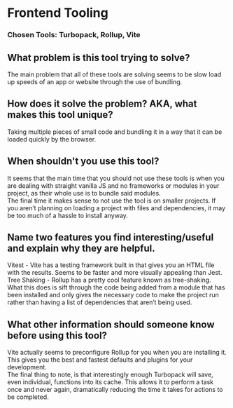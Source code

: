 # Frontend Tooling

### Chosen Tools: Turbopack, Rollup, Vite
</h>

## What problem is this tool trying to solve?
The main problem that all of these tools are solving seems to be slow load up speeds of an app or website through the use of bundling. 

## How does it solve the problem? AKA, what makes this tool unique?
Taking multiple pieces of small code and bundling it in a way that it can be loaded quickly by the browser.

## When shouldn't you use this tool?
It seems that the main time that you should not use these tools is when you are dealing with straight vanilla JS and no frameworks or modules in your project, as their whole use is to bundle said modules. 
<br>The final time it makes sense to not use the tool is on smaller projects. If you aren’t planning on loading a project with files and dependencies, it may be too much of a hassle to install anyway.

## Name two features you find interesting/useful and explain why they are helpful.
Vitest - Vite has a testing framework built in that gives you an HTML file with the results. Seems to be faster and more visually appealing than Jest.<br>
Tree Shaking - Rollup has a pretty cool feature known as tree-shaking. What this does is sift through the code being added from a module that has been installed and only gives the necessary code to make the project run rather than having a list of dependencies that aren’t being used. 

## What other information should someone know before using this tool?
Vite actually seems to preconfigure Rollup for you when you are installing it. This gives you the best and fastest defaults and plugins for your development. <br> 
The final thing to note, is that interestingly enough Turbopack will save, even individual, functions into its cache. This allows it to perform a task once and never again, dramatically reducing the time it takes for actions to be completed. 
